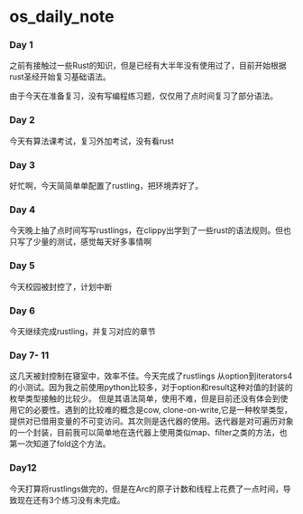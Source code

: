 # os_daily_note

### Day 1
之前有接触过一些Rust的知识，但是已经有大半年没有使用过了，目前开始根据rust圣经开始复习基础语法。

由于今天在准备复习，没有写编程练习题，仅仅用了点时间复习了部分语法。


### Day 2
今天有算法课考试，复习外加考试，没有看rust

### Day 3 
好忙啊，今天简简单单配置了rustling，把环境弄好了。

### Day 4 
今天晚上抽了点时间写写rustlings，在clippy出学到了一些rust的语法规则。但也只写了少量的测试，感觉每天好多事情啊

### Day 5 
今天校园被封控了，计划中断

### Day 6
今天继续完成rustling，并复习对应的章节

### Day 7- 11
这几天被封控制在寝室中，效率不佳。今天完成了rustlings 从option到iterators4的小测试。因为我之前使用python比较多，对于option和result这种对值的封装的枚举类型接触的比较少。
但是其语法简单，使用不难，但是目前还没有体会到使用它的必要性。遇到的比较难的概念是cow, clone-on-write,它是一种枚举类型，提供对已借用变量的不可变访问。其次则是迭代器的使用。迭代器是对可遍历对象的一个封装，目前我可以简单地在迭代器上使用类似map、filter之类的方法，也第一次知道了fold这个方法。

### Day12
今天打算将rustlings做完的，但是在Arc的原子计数和线程上花费了一点时间，导致现在还有3个练习没有未完成。
